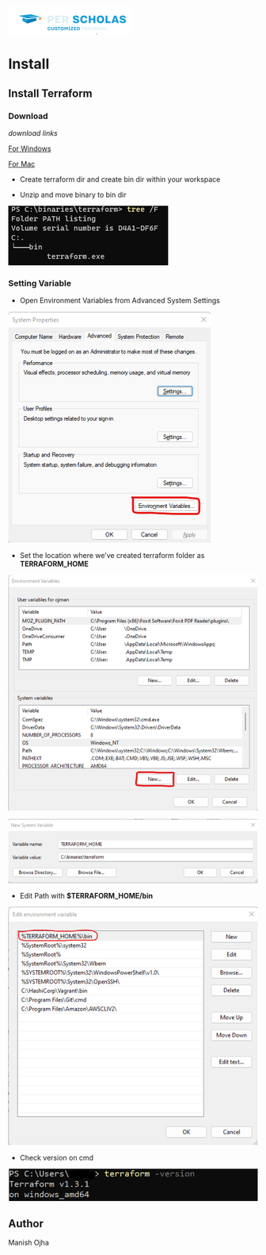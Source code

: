 [![Per Scholas](../per_scholas.png)](https://www.perscholas.org) 

# Install

## Install Terraform

### Download
 
*download links*


[For Windows](https://releases.hashicorp.com/terraform/1.3.1/terraform_1.3.1_windows_amd64.zip)

[For Mac](https://releases.hashicorp.com/terraform/1.3.1/terraform_1.3.1_darwin_arm64.zip)

- Create terraform dir and create bin dir within your workspace

- Unzip and move binary to bin dir

![folder_structure](images/folder_structure.png)

### Setting Variable

- Open Environment Variables from Advanced System Settings

![env_var](images/env_var.png)

- Set the location where we’ve created terraform folder as **TERRAFORM_HOME**


![env_var_new](images/env_var_new.png)

![set_home](images/set_home.png)

- Edit Path with **$TERRAFORM_HOME/bin**

![env_var_new](images/edit_path_move.png)

- Check version on cmd

![check_version](images/check_version.png)

## Author
Manish Ojha